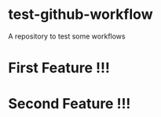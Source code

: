 # test-github-workflow
A repository to test some workflows

# First Feature !!!
# Second Feature !!!